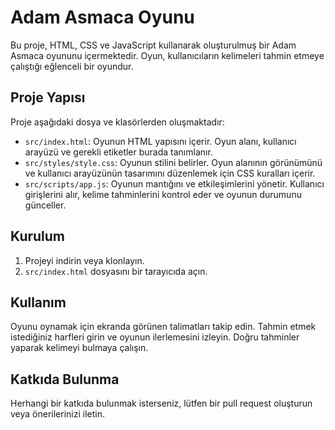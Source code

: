 # Adam Asmaca Oyunu

Bu proje, HTML, CSS ve JavaScript kullanarak oluşturulmuş bir Adam Asmaca oyununu içermektedir. Oyun, kullanıcıların kelimeleri tahmin etmeye çalıştığı eğlenceli bir oyundur.

## Proje Yapısı

Proje aşağıdaki dosya ve klasörlerden oluşmaktadır:

- `src/index.html`: Oyunun HTML yapısını içerir. Oyun alanı, kullanıcı arayüzü ve gerekli etiketler burada tanımlanır.
- `src/styles/style.css`: Oyunun stilini belirler. Oyun alanının görünümünü ve kullanıcı arayüzünün tasarımını düzenlemek için CSS kuralları içerir.
- `src/scripts/app.js`: Oyunun mantığını ve etkileşimlerini yönetir. Kullanıcı girişlerini alır, kelime tahminlerini kontrol eder ve oyunun durumunu günceller.

## Kurulum

1. Projeyi indirin veya klonlayın.
2. `src/index.html` dosyasını bir tarayıcıda açın.

## Kullanım

Oyunu oynamak için ekranda görünen talimatları takip edin. Tahmin etmek istediğiniz harfleri girin ve oyunun ilerlemesini izleyin. Doğru tahminler yaparak kelimeyi bulmaya çalışın.

## Katkıda Bulunma

Herhangi bir katkıda bulunmak isterseniz, lütfen bir pull request oluşturun veya önerilerinizi iletin.